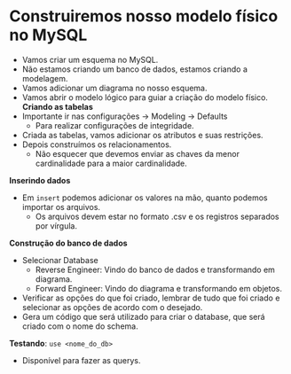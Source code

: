 # Construiremos nosso modelo físico no MySQL

  - Vamos criar um esquema no MySQL.
  - Não estamos criando um banco de dados, estamos criando a modelagem.
  - Vamos adicionar um diagrama no nosso esquema.
  - Vamos abrir o modelo lógico para guiar a criação do modelo físico.
**Criando as tabelas**
  - Importante ir nas configurações -> Modeling -> Defaults
    - Para realizar configurações de integridade.
  - Criada as tabelas, vamos adicionar os atributos e suas restrições.
  - Depois construímos os relacionamentos.
    - Não esquecer que devemos enviar as chaves da menor cardinalidade para a maior cardinalidade.

**Inserindo dados**
  - Em `insert` podemos adicionar os valores na mão, quanto podemos importar os arquivos.
    - Os arquivos devem estar no formato .csv e os registros separados por vírgula.

**Construção do banco de dados**
  - Selecionar Database
    - Reverse Engineer: Vindo do banco de dados e transformando em diagrama.
    - Forward Engineer: Vindo do diagrama e transformando em objetos.
  - Verificar as opções do que foi criado, lembrar de tudo que foi criado e selecionar as opções de acordo com o desejado.
  - Gera um código que será utilizado para criar o database, que será criado com o nome do schema.

**Testando**:
`use <nome_do_db>`
   - Disponível para fazer as querys.
